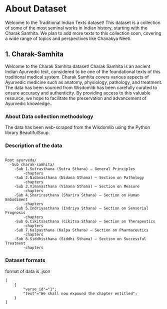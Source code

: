 # About Dataset
Welcome to the Traditional Indian Texts dataset! This dataset is a collection of some of the most seminal works in Indian history, starting with the Charak Samhita. We plan to add more texts to this collection soon, covering a wide range of topics and perspectives like Chanakya Neeti.  
## 1. Charak-Samhita
Welcome to the Charak Samhita dataset! Charak Samhita is an ancient Indian Ayurvedic text, considered to be one of the foundational texts of this traditional medical system. Charak Samhita  covers various aspects of Ayurvedic medicine such as anatomy, physiology, pathology, and treatment. The data has been sourced from Wisdomlib has been carefully curated to ensure accuracy and authenticity. By providing access to this valuable resource, we hope to facilitate the preservation and advancement of Ayurvedic knowledge..

### About Data collection methodology

The data has been web-scraped from the Wisdomlib using the Python library BeautifulSoup.

### Description of the data
```

Root ayurveda/
  -Sub charak-samhita/
    -Sub 1.Sutrasthana (Sutra Sthana) — General Principles
        -chapters
    -Sub 2.Nidanasthana (Nidana Sthana) — Section on Pathology
        -chapters
    -Sub 3.Vimanasthana (Vimana Sthana) — Section on Measure
        -chapters
    -Sub 4.Sharirasthana (Sharira Sthana) — Section on Human Embodiment
        -chapters
    -Sub 5.Indriyasthana (Indriya Sthana) — Section on Sensorial Prognosis
        -chapters
    -Sub 6.Cikitsasthana (Cikitsa Sthana) — Section on Therapeutics
        -chapters
    -Sub 7.Kalpasthana (Kalpa Sthana) — Section on Pharmaceutics
        -chapters
    -Sub 8.Siddhisthana (Siddhi Sthana) — Section on Successful Treatment
        -chapters
```

### Dataset formats

format of data is .json

```
[
    {
        "verse_id"="1";
        "text"="We shall now expound the chapter entitled";
    }
]
```
